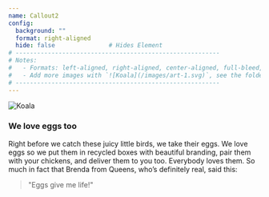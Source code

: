 ```yaml
---
name: Callout2
config:
  background: ""
  format: right-aligned
  hide: false               # Hides Element
# ---------------------------------------------------------
# Notes:
#   - Formats: left-aligned, right-aligned, center-aligned, full-bleed, big-numbers
#   - Add more images with `![Koala](/images/art-1.svg)`, see the folder: static/images
# ---------------------------------------------------------
---
```


<section>

![Koala](/images/coop-1.png)

</section>

<section>

### We love eggs too

Right before we catch these juicy little birds, we take their eggs. We love eggs so we put them in recycled boxes with beautiful branding, pair them with your chickens, and deliver them to you too. Everybody loves them. So much in fact that Brenda from Queens, who’s definitely real, said this:

> "Eggs give me life!"

</section>
